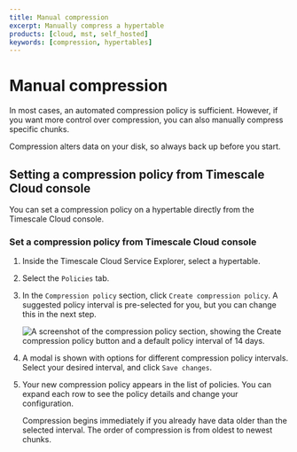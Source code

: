 ```yaml
---
title: Manual compression
excerpt: Manually compress a hypertable
products: [cloud, mst, self_hosted]
keywords: [compression, hypertables]
---
```


# Manual compression

In most cases, an automated compression policy is sufficient. However, if you
want more control over compression, you can also manually compress specific
chunks.

<Highlight type="warning">
Compression alters data on your disk, so always back up before you start.
</Highlight>

## Setting a compression policy from Timescale Cloud console

You can set a compression policy on a hypertable directly from the Timescale
Cloud console.

<Procedure>

### Set a compression policy from Timescale Cloud console

1.  Inside the Timescale Cloud Service Explorer, select a hypertable.
1.  Select the `Policies` tab.
1.  In the `Compression policy` section, click `Create compression policy`. A
    suggested policy interval is pre-selected for you, but you can change this
    in the next step.

    <img
    class="main-content__illustration"
    src="https://s3.amazonaws.com/assets.timescale.com/docs/images/tsc-explorer-compression-policy.png"
    alt="A screenshot of the compression policy section, showing the Create compression policy button and a default policy interval of 14 days."
    />

1.  A modal is shown with options for different compression policy intervals.
    Select your desired interval, and click `Save changes`.
1.  Your new compression policy appears in the list of policies. You can expand
    each row to see the policy details and change your configuration.

    <Highlight type="note">
    Compression begins immediately if you already have data older than the
    selected interval. The order of compression is from oldest to newest chunks.
    </Highlight>

</Procedure>
